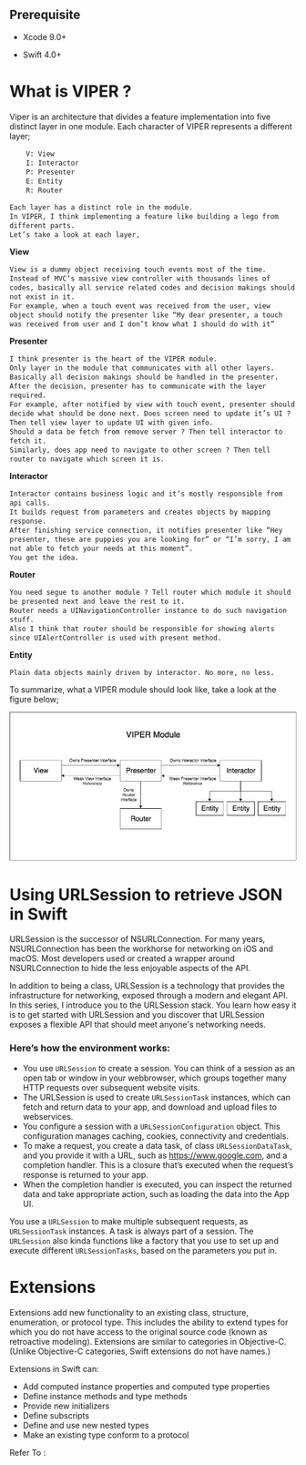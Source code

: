 
## Prerequisite 

- Xcode 9.0+

- Swift 4.0+

#   What is VIPER ?

Viper is an architecture that divides a feature implementation into five distinct layer in one module. Each character of VIPER represents a different layer;

```
    V: View
    I: Interactor
    P: Presenter
    E: Entity
    R: Router

```
    Each layer has a distinct role in the module. 
    In VIPER, I think implementing a feature like building a lego from different parts.
    Let’s take a look at each layer,

 **View**

    View is a dummy object receiving touch events most of the time.
    Instead of MVC’s massive view controller with thousands lines of codes, basically all service related codes and decision makings should not exist in it. 
    For example, when a touch event was received from the user, view object should notify the presenter like “My dear presenter, a touch was received from user and I don’t know what I should do with it”
    
**Presenter**

    I think presenter is the heart of the VIPER module. 
    Only layer in the module that communicates with all other layers. 
    Basically all decision makings should be handled in the presenter. 
    After the decision, presenter has to communicate with the layer required. 
    For example, after notified by view with touch event, presenter should decide what should be done next. Does screen need to update it’s UI ? Then tell view layer to update UI with given info.
    Should a data be fetch from remove server ? Then tell interactor to fetch it.
    Similarly, does app need to navigate to other screen ? Then tell router to navigate which screen it is.
    
**Interactor**

    Interactor contains business logic and it’s mostly responsible from api calls. 
    It builds request from parameters and creates objects by mapping response.
    After finishing service connection, it notifies presenter like “Hey presenter, these are puppies you are looking for” or “I’m sorry, I am not able to fetch your needs at this moment”.
    You get the idea.
**Router**
    
    You need segue to another module ? Tell router which module it should be presented next and leave the rest to it. 
    Router needs a UINavigationController instance to do such navigation stuff.
    Also I think that router should be responsible for showing alerts since UIAlertController is used with present method.
    
**Entity**

    Plain data objects mainly driven by interactor. No more, no less.

To summarize, what a VIPER module should look like, take a look at the figure below;


![Alt text](https://github.com/JoJoTawk/Cart-Spring-microservices-iOS/blob/iOS/iOS-Cart/1_rnmJYsedkv4jybUeQxJI4g.png)

# Using URLSession to retrieve JSON in Swift

URLSession is the successor of NSURLConnection. For many years, NSURLConnection has been the workhorse for networking on iOS and macOS. Most developers used or created a wrapper around NSURLConnection to hide the less enjoyable aspects of the API.

In addition to being a class, URLSession is a technology that provides the infrastructure for networking, exposed through a modern and elegant API. In this series, I introduce you to the URLSession stack. You learn how easy it is to get started with URLSession and you discover that URLSession exposes a flexible API that should meet anyone's networking needs.

### Here’s how the environment works:

   - You use `URLSession` to create a session. You can think of a session as an open tab or window in your webbrowser, which groups together many HTTP requests over subsequent website visits.
   - The URLSession is used to create `URLSessionTask` instances, which can fetch and return data to your app, and download and upload files to webservices.
   - You configure a session with a `URLSessionConfiguration` object. This configuration manages caching, cookies, connectivity and credentials.
   - To make a request, you create a data task, of class `URLSessionDataTask`, and you provide it with a URL, such as https://www.google.com, and a completion handler. This is a closure that’s executed when the request’s response is returned to your app.
   - When the completion handler is executed, you can inspect the returned data and take appropriate action, such as loading the data into the App UI.
   
   You use a `URLSession` to make multiple subsequent requests, as `URLSessionTask` instances. A task is always part of a session. The `URLSession` also kinda functions like a factory that you use to set up and execute different `URLSessionTasks`, based on the parameters you put in.


# Extensions

Extensions add new functionality to an existing class, structure, enumeration, or protocol type. This includes the ability to extend types for which you do not have access to the original source code (known as retroactive modeling). Extensions are similar to categories in Objective-C. (Unlike Objective-C categories, Swift extensions do not have names.)

Extensions in Swift can:

  - Add computed instance properties and computed type properties
  - Define instance methods and type methods
  -  Provide new initializers
  - Define subscripts
  - Define and use new nested types
  - Make an existing type conform to a protocol
  
  Refer To : [](https://docs.swift.org/swift-book/LanguageGuide/Extensions.html)



